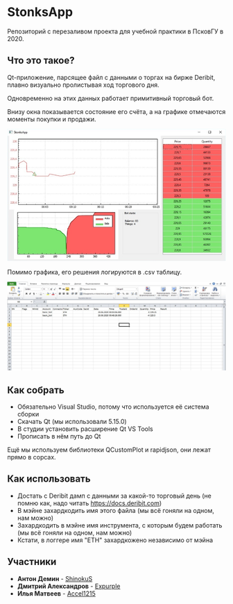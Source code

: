 # StonksApp

Репозиторий с перезаливом проекта для учебной практики в ПсковГУ в 2020.

## Что это такое?

Qt-приложение, парсящее файл с данными о торгах на бирже Deribit, плавно визуально пролистывая ход торгового дня.

Одновременно на этих данных работает примитивный торговый бот.

Внизу окна показывается состояние его счёта, а на графике отмечаются моменты покупки и продажи.

![](working_app.jpg)

Помимо графика, его решения логируются в .csv таблицу.

![](logs.jpg)

## Как собрать

* Обязательно Visual Studio, потому что используется её система сборки
* Скачать Qt (мы использовали 5.15.0)
* В студии установить расширение Qt VS Tools
* Прописать в нём путь до Qt

Ещё мы используем библиотеки QCustomPlot и rapidjson, они лежат прямо в сорсах.

## Как использовать

* Достать с Deribit дамп с данными за какой-то торговый день (не помню как, надо читать https://docs.deribit.com)
* В мэйне захардкодить имя этого файла (мы всё гоняли на одном, нам можно)
* Захардкодить в мэйне имя инструмента, с которым будем работать (мы всё гоняли на одном, нам можно)
* Кстати, в логгере имя "ETH" захардкожено независимо от мэйна

## Участники

* **Антон Демин** - [ShinokuS](https://github.com/ShinokuS)
* **Дмитрий Александров** - [Expurple](https://github.com/Expurple)
* **Илья Матвеев** - [Accel1215](https://github.com/Accel1215)

